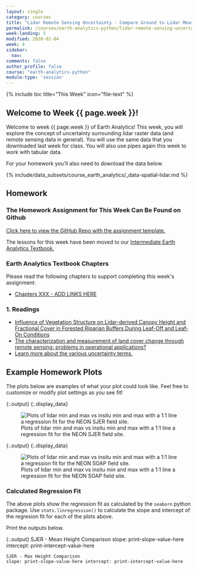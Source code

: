 ```yaml
---
layout: single
category: courses
title: "Lidar Remote Sensing Uncertainty - Compare Ground to Lidar Measurements of Tree Height in Python"
permalink: /courses/earth-analytics-python/lidar-remote-sensing-uncertainty/
week-landing: 5
modified: 2020-02-04
week: 4
sidebar:
  nav:
comments: false
author_profile: false
course: "earth-analytics-python"
module-type: 'session'
---
```

{% include toc title="This Week" icon="file-text" %}

<div class="notice--info" markdown="1">

## <i class="fa fa-ship" aria-hidden="true"></i> Welcome to Week {{ page.week }}!

Welcome to week {{ page.week }} of Earth Analytics! This week, you will explore
the concept of uncertainty surrounding lidar raster data (and remote sensing
data in general). You will use the same data that you downloaded last week for class.
You will also use pipes again this week to work with tabular data.

For your homework you'll also need to download the data below.

{% include/data_subsets/course_earth_analytics/_data-spatial-lidar.md %}

</div>



<div class="notice--warning" markdown="1">

## <i class="fa fa-pencil-square-o" aria-hidden="true"></i> Homework 

### The Homework Assignment for This Week Can Be Found on Github 


<a href="https://github.com/earthlab-education/ea-python-2020-03-spatial-vector-template" target="_blank">Click here to view the GitHub Repo with the assignment template. </a>

The lessons for this week have been moved to our <a href="https://www.earthdatascience.org/courses/use-data-open-source-python/">Intermediate Earth Analytics Textbook. </a>

### Earth Analytics Textbook Chapters

Please read the following chapters to support completing this week's assignment:
* <a href="https://www.earthdatascience.org/courses/use-data-open-source-python/courses/use-data-open-source-python/intro-vector-data-python/">Chapters XXX - ADD LINKS HERE </a>


### 1. Readings
* <a href="http://journals.plos.org/plosone/article?id=10.1371/journal.pone.0054776" target="_blank">Influence of Vegetation Structure on Lidar-derived Canopy Height and Fractional Cover in Forested Riparian Buffers During Leaf-Off and Leaf-On Conditions</a>
* <a href="http://www.sciencedirect.com/science/article/pii/S0303243403000047" target="_blank">The characterization and measurement of land cover change through remote sensing: problems in operational applications?</a>
*  <a href="https://www.nde-ed.org/GeneralResources/ErrorAnalysis/UncertaintyTerms.htm" target="_blank">Learn more about the various uncertainty terms.</a>


</div>



## Example Homework Plots

The plots below are examples of what your plot could look like. Feel free to
customize or modify plot settings as you see fit! 









{:.output}
{:.display_data}

<figure>

<img src = "{{ site.url }}/images/courses/earth-analytics-python/04-raster-vector-extract-data/2018-06-15-lidar-remote-sensing-uncertainty-landing-page/2018-06-15-lidar-remote-sensing-uncertainty-landing-page_8_0.png" alt = "Plots of lidar min and max vs insitu min and max with a 1:1 line a regression fit for the NEON SJER field site.">
<figcaption>Plots of lidar min and max vs insitu min and max with a 1:1 line a regression fit for the NEON SJER field site.</figcaption>

</figure>








{:.output}
{:.display_data}

<figure>

<img src = "{{ site.url }}/images/courses/earth-analytics-python/04-raster-vector-extract-data/2018-06-15-lidar-remote-sensing-uncertainty-landing-page/2018-06-15-lidar-remote-sensing-uncertainty-landing-page_12_0.png" alt = "Plots of lidar min and max vs insitu min and max with a 1:1 line a regression fit for the NEON SOAP field site.">
<figcaption>Plots of lidar min and max vs insitu min and max with a 1:1 line a regression fit for the NEON SOAP field site.</figcaption>

</figure>




### Calculated Regression Fit 

The above plots show the regression fit as calculated by the `seaborn` python package. Use `stats.linregression()` to calculate the slope and intercept of the regresion fit for each of the plots above. 

Print the outputs below. 



{:.output}
    SJER - Mean Height Comparison
    slope: print-slope-value-here intercept: print-intercept-value-here
    
    SJER - Max Height Comparison
    slope: print-slope-value-here intercept: print-intercept-value-here














